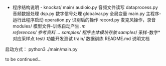 - 程序结构说明 -
knockat/
	main/
		audioio.py          音频文件读写
		dataprocess.py      音频数据处理
		dsp.py              数字信号处理
		globalvar.py        全局变量
		main.py             主程序-运行此程序启动
		operation.py        识别后的操作
		record.py           麦克风操作，录音
	modules/                模型文件-训练自动产生
		*.m                
	references/             参考资料
		...
	samples/                程序主体模块存放
		samples*/           采样-数字*对应采样点
	test/                   功能开发测试
	train/                  数据训练
	README.md               说明文档

启动方式：
python3 ./main/main.py

to be continued...